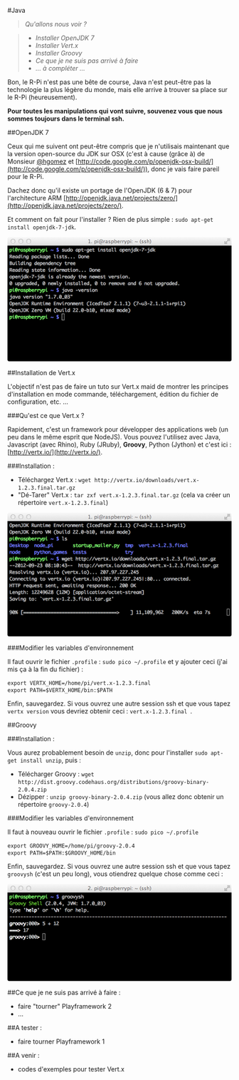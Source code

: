#Java

>*Qu'allons nous voir ?*

>	- *Installer OpenJDK 7*
>	- *Installer Vert.x*
>	- *Installer Groovy*
>	- *Ce que je ne suis pas arrivé à faire*
>	- *... à compléter ...*



Bon, le R-Pi n'est pas une bête de course, Java n'est peut-être pas la technologie la plus légère du monde, mais elle arrive à trouver sa place sur le R-Pi (heureusement).

**Pour toutes les manipulations qui vont suivre, souvenez vous que nous sommes toujours dans le terminal ssh.**

##OpenJDK 7

Ceux qui me suivent ont peut-être compris que je n'utilisais maintenant que la version open-source du JDK sur OSX (c'est à cause (grâce à) de Monsieur [@hgomez](https://twitter.com/hgomez) et [http://code.google.com/p/openjdk-osx-build/](http://code.google.com/p/openjdk-osx-build/)), donc je vais faire pareil pour le R-Pi.

Dachez donc qu'il existe un portage de l'OpenJDK (6 & 7) pour l'architecture ARM [http://openjdk.java.net/projects/zero/](http://openjdk.java.net/projects/zero/).

Et comment on fait pour l'installer ? Rien de plus simple : `sudo apt-get install openjdk-7-jdk`.

![Alt "img"](https://github.com/k33g/rpi4devs/raw/master/imgs/04-001-Java.png)

##Installation de Vert.x

L'objectif n'est pas de faire un tuto sur Vert.x maid de montrer les principes d'installation en mode commande, téléchargement, édition du fichier de configuration, etc. ...

###Qu'est ce que Vert.x ?

Rapidement, c'est un framework pour développer des applications web (un peu dans le même esprit que NodeJS). Vous pouvez l'utilisez avec Java, Javascript (avec Rhino), Ruby (JRuby), **Groovy**, Python (Jython) et c'est ici : [http://vertx.io/](http://vertx.io/).

###Installation :

- Téléchargez Vert.x : `wget http://vertx.io/downloads/vert.x-1.2.3.final.tar.gz`
- "Dé-Tarer" Vert.x : `tar zxf vert.x-1.2.3.final.tar.gz` (cela va créer un répertoire `vert.x-1.2.3.final`)

![Alt "img"](https://github.com/k33g/rpi4devs/raw/master/imgs/04-002-Java.png)

###Modifier les variables d'environnement

Il faut ouvrir le fichier `.profile` : `sudo pico ~/.profile` et y ajouter ceci (j'ai mis ça à la fin du fichier) :

	export VERTX_HOME=/home/pi/vert.x-1.2.3.final
	export PATH=$VERTX_HOME/bin:$PATH

Enfin, sauvegardez. Si vous ouvrez une autre session ssh et que vous tapez `vertx version` vous devriez obtenir ceci : `vert.x-1.2.3.final `.

##Groovy

###Installation :

Vous aurez probablement besoin de `unzip`, donc pour l'installer `sudo apt-get install unzip`, puis :

- Télécharger Groovy : `wget http://dist.groovy.codehaus.org/distributions/groovy-binary-2.0.4.zip`
- Dézipper : `unzip groovy-binary-2.0.4.zip` (vous allez donc obtenir un répertoire `groovy-2.0.4`)

###Modifier les variables d'environnement

Il faut à nouveau ouvrir le fichier `.profile` : `sudo pico ~/.profile` 

	export GROOVY_HOME=/home/pi/groovy-2.0.4
	export PATH=$PATH:$GROOVY_HOME/bin

Enfin, sauvegardez. Si vous ouvrez une autre session ssh et que vous tapez `groovysh` (c'est un peu long), vous otiendrez quelque chose comme ceci :

![Alt "img"](https://github.com/k33g/rpi4devs/raw/master/imgs/04-003-Java.png)

##Ce que je ne suis pas arrivé à faire :

- faire "tourner" Playframework 2
- ...

##A tester :

- faire tourner Playframework 1

##A venir :

- codes d'exemples pour tester Vert.x









